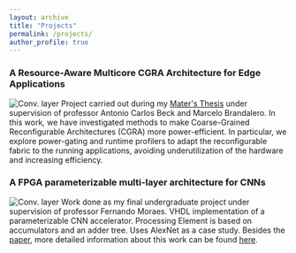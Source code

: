 ```yaml
---
layout: archive
title: "Projects"
permalink: /projects/
author_profile: true
---
```


### A Resource-Aware Multicore CGRA Architecture for Edge Applications

![Conv. layer](https://gkorol.github.io/images/mestrado.png)
Project carried out during my [Mater's Thesis](https://www.lume.ufrgs.br/handle/10183/213181) under supervision of professor Antonio Carlos Beck and Marcelo Brandalero. In this work, we have investigated methods to make Coarse-Grained Reconfigurable Architectures (CGRA) more power-efficient. In particular, we explore power-gating and runtime profilers to adapt the reconfigurable fabric to the running applications, avoiding underutilization of the hardware and increasing efficiency.


### A FPGA parameterizable multi-layer architecture for CNNs

![Conv. layer](https://gkorol.github.io/images/tcc.png)
Work done as my final undergraduate project under supervision of professor Fernando Moraes. VHDL implementation of a parameterizable CNN accelerator. Processing Element is based on accumulators and an adder tree. Uses AlexNet as a case study. Besides the [paper](https://ieeexplore.ieee.org/abstract/document/8862024), more detailed information about this work can be found [here](https://www.inf.pucrs.br/moraes/docs/tcc/tcc_korol.pdf).




